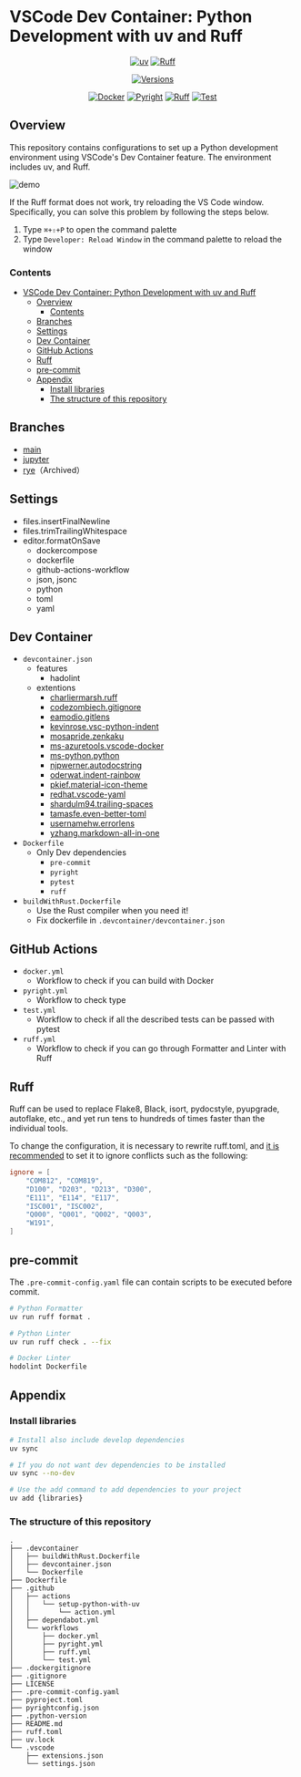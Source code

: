 # VSCode Dev Container: Python Development with uv and Ruff

<div align="center">

[![uv](https://img.shields.io/endpoint?url=https://raw.githubusercontent.com/astral-sh/uv/main/assets/badge/v0.json)](https://github.com/astral-sh/uv)
[![Ruff](https://img.shields.io/endpoint?url=https://raw.githubusercontent.com/astral-sh/ruff/main/assets/badge/v2.json)](https://github.com/astral-sh/ruff)

[![Versions](https://img.shields.io/badge/python-3.9%20|%203.10%20|%203.11%20|%203.12%20|%203.13%20-green.svg)](https://github.com/a5chin/python-uv)

[![Docker](https://github.com/a5chin/python-uv/actions/workflows/docker.yml/badge.svg)](https://github.com/a5chin/python-uv/actions/workflows/docker.yml)
[![Pyright](https://github.com/a5chin/python-uv/actions/workflows/pyright.yml/badge.svg)](https://github.com/a5chin/python-uv/actions/workflows/pyright.yml)
[![Ruff](https://github.com/a5chin/python-uv/actions/workflows/ruff.yml/badge.svg)](https://github.com/a5chin/python-uv/actions/workflows/ruff.yml)
[![Test](https://github.com/a5chin/python-uv/actions/workflows/test.yml/badge.svg)](https://github.com/a5chin/python-uv/actions/workflows/test.yml)

</div>

## Overview
This repository contains configurations to set up a Python development environment using VSCode's Dev Container feature.
The environment includes uv, and Ruff.

![demo](assets/gif/ruff.gif)

If the Ruff format does not work, try reloading the VS Code window.
Specifically, you can solve this problem by following the steps below.

1. Type `⌘+⇧+P` to open the command palette
2. Type `Developer: Reload Window` in the command palette to reload the window

### Contents
- [VSCode Dev Container: Python Development with uv and Ruff](#vscode-dev-container-python-development-with-uv-and-ruff)
  - [Overview](#overview)
    - [Contents](#contents)
  - [Branches](#branches)
  - [Settings](#settings)
  - [Dev Container](#dev-container)
  - [GitHub Actions](#github-actions)
  - [Ruff](#ruff)
  - [pre-commit](#pre-commit)
  - [Appendix](#appendix)
    - [Install libraries](#install-libraries)
    - [The structure of this repository](#the-structure-of-this-repository)

## Branches
- [main](https://github.com/a5chin/python-uv/tree/main)
- [jupyter](https://github.com/a5chin/python-uv/tree/jupyter)
- [rye](https://github.com/a5chin/python-uv/tree/rye)（Archived）

## Settings
- files.insertFinalNewline
- files.trimTrailingWhitespace
- editor.formatOnSave
  - dockercompose
  - dockerfile
  - github-actions-workflow
  - json, jsonc
  - python
  - toml
  - yaml

## Dev Container
- `devcontainer.json`
  - features
    - hadolint
  - extentions
    - [charliermarsh.ruff](https://marketplace.visualstudio.com/items?itemName=charliermarsh.ruff)
    - [codezombiech.gitignore](https://marketplace.visualstudio.com/items?itemName=codezombiech.gitignore)
    - [eamodio.gitlens](https://marketplace.visualstudio.com/items?itemName=eamodio.gitlens)
    - [kevinrose.vsc-python-indent](https://marketplace.visualstudio.com/items?itemName=kevinrose.vsc-python-indent)
    - [mosapride.zenkaku](https://marketplace.visualstudio.com/items?itemName=mosapride.zenkaku)
    - [ms-azuretools.vscode-docker](https://marketplace.visualstudio.com/items?itemName=ms-azuretools.vscode-docker)
    - [ms-python.python](https://marketplace.visualstudio.com/items?itemName=ms-python.python)
    - [njpwerner.autodocstring](https://marketplace.visualstudio.com/items?itemName=njpwerner.autodocstring)
    - [oderwat.indent-rainbow](https://marketplace.visualstudio.com/items?itemName=oderwat.indent-rainbow)
    - [pkief.material-icon-theme](https://marketplace.visualstudio.com/items?itemName=pkief.material-icon-theme)
    - [redhat.vscode-yaml](https://marketplace.visualstudio.com/items?itemName=redhat.vscode-yaml)
    - [shardulm94.trailing-spaces](https://marketplace.visualstudio.com/items?itemName=shardulm94.trailing-spaces)
    - [tamasfe.even-better-toml](https://marketplace.visualstudio.com/items?itemName=tamasfe.even-better-toml)
    - [usernamehw.errorlens](https://marketplace.visualstudio.com/items?itemName=usernamehw.errorlens)
    - [yzhang.markdown-all-in-one](https://marketplace.visualstudio.com/items?itemName=yzhang.markdown-all-in-one)
- `Dockerfile`
  - Only Dev dependencies
    - `pre-commit`
    - `pyright`
    - `pytest`
    - `ruff`
- `buildWithRust.Dockerfile`
  - Use the Rust compiler when you need it!
  - Fix dockerfile in `.devcontainer/devcontainer.json`

## GitHub Actions
- `docker.yml`
  - Workflow to check if you can build with Docker
- `pyright.yml`
  - Workflow to check type
- `test.yml`
  - Workflow to check if all the described tests can be passed with pytest
- `ruff.yml`
  - Workflow to check if you can go through Formatter and Linter with Ruff

## Ruff
Ruff can be used to replace Flake8, Black, isort, pydocstyle, pyupgrade, autoflake, etc., and yet run tens to hundreds of times faster than the individual tools.

To change the configuration, it is necessary to rewrite ruff.toml, and [it is recommended](https://docs.astral.sh/ruff/formatter/#conflicting-lint-rules) to set it to ignore conflicts such as the following:
```toml
ignore = [
    "COM812", "COM819",
    "D100", "D203", "D213", "D300",
    "E111", "E114", "E117",
    "ISC001", "ISC002",
    "Q000", "Q001", "Q002", "Q003",
    "W191",
]
```

## pre-commit
The `.pre-commit-config.yaml` file can contain scripts to be executed before commit.

```sh
# Python Formatter
uv run ruff format .

# Python Linter
uv run ruff check . --fix

# Docker Linter
hodolint Dockerfile
```

## Appendix

### Install libraries
```sh
# Install also include develop dependencies
uv sync

# If you do not want dev dependencies to be installed
uv sync --no-dev

# Use the add command to add dependencies to your project
uv add {libraries}
```

### The structure of this repository
```
.
├── .devcontainer
│   ├── buildWithRust.Dockerfile
│   ├── devcontainer.json
│   └── Dockerfile
├── Dockerfile
├── .github
│   ├── actions
│   │   └── setup-python-with-uv
│   │       └── action.yml
│   ├── dependabot.yml
│   └── workflows
│       ├── docker.yml
│       ├── pyright.yml
│       ├── ruff.yml
│       └── test.yml
├── .dockergitignore
├── .gitignore
├── LICENSE
├── .pre-commit-config.yaml
├── pyproject.toml
├── pyrightconfig.json
├── .python-version
├── README.md
├── ruff.toml
├── uv.lock
└── .vscode
    ├── extensions.json
    └── settings.json
```
